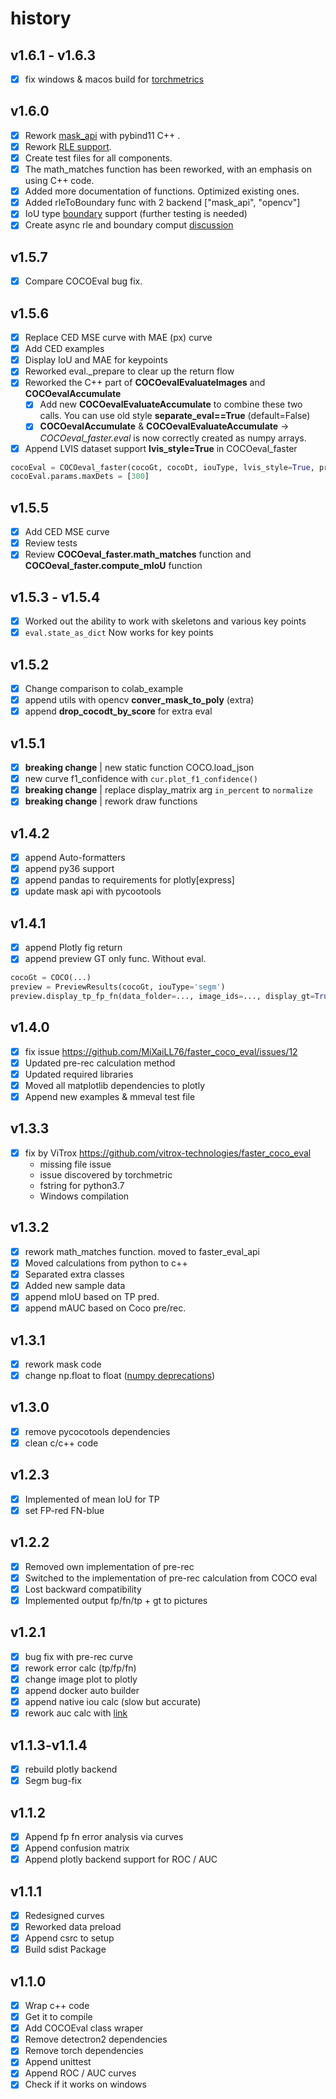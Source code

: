 
# history

## v1.6.1 - v1.6.3

- [x] fix windows & macos build for [torchmetrics](https://github.com/Lightning-AI/torchmetrics/pull/2750)

## v1.6.0

- [x] Rework [mask_api](csrc/mask_api/mask_api.cpp) with pybind11 C++ .
- [x] Rework [RLE support](csrc/mask_api/src/rle.cpp).
- [x] Create test files for all components.
- [x] The math_matches function has been reworked, with an emphasis on using C++ code.
- [x] Added more documentation of functions. Optimized existing ones.
- [x] Added rleToBoundary func with 2 backend ["mask_api", "opencv"]
- [x] IoU type [boundary](https://github.com/bowenc0221/boundary-iou-api/tree/master) support (further testing is needed)
- [x] Create async rle and boundary comput [discussion](https://github.com/MiXaiLL76/faster_coco_eval/pull/31#issuecomment-2308369319)

## v1.5.7

- [x] Compare COCOEval bug fix. 

## v1.5.6

- [x] Replace CED MSE curve with MAE (px) curve
- [x] Add CED examples
- [x] Display IoU and MAE for keypoints
- [x] Reworked eval._prepare to clear up the return flow
- [x] Reworked the C++ part of **COCOevalEvaluateImages** and **COCOevalAccumulate**
  - [x] Add new **COCOevalEvaluateAccumulate** to combine these two calls. You can use old style **separate_eval==True** (default=False)
  - [x] **COCOevalAccumulate** & **COCOevalEvaluateAccumulate** -> *COCOeval_faster.eval* is now correctly created as numpy arrays.
- [x] Append LVIS dataset support **lvis_style=True** in COCOeval_faster

```py
cocoEval = COCOeval_faster(cocoGt, cocoDt, iouType, lvis_style=True, print_function=print)
cocoEval.params.maxDets = [300]
```

## v1.5.5

- [x] Add CED MSE curve
- [x] Review tests
- [x] Review **COCOeval_faster.math_matches** function and **COCOeval_faster.compute_mIoU** function

## v1.5.3 - v1.5.4

- [x] Worked out the ability to work with skeletons and various key points
- [x] ```eval.state_as_dict``` Now works for key points

## v1.5.2

- [x] Change comparison to colab_example
- [x] append utils with opencv **conver_mask_to_poly** (extra)
- [x] append **drop_cocodt_by_score** for extra eval

## v1.5.1

- [x] **breaking change** | new static function COCO.load_json
- [x] new curve f1_confidence with ```cur.plot_f1_confidence()```
- [x] **breaking change** | replace display_matrix arg ```in_percent``` to ```normalize```
- [x] **breaking change** | rework draw functions

## v1.4.2

- [x] append Auto-formatters 
- [x] append py36 support
- [x] append pandas to requirements for plotly[express]
- [x] update mask api with pycootools

## v1.4.1

- [x] append Plotly fig return 
- [x] append preview GT only func. Without eval.

```py
cocoGt = COCO(...)
preview = PreviewResults(cocoGt, iouType='segm')
preview.display_tp_fp_fn(data_folder=..., image_ids=..., display_gt=True)
```

## v1.4.0

- [x] fix issue <https://github.com/MiXaiLL76/faster_coco_eval/issues/12>
- [x] Updated pre-rec calculation method
- [x] Updated required libraries
- [x] Moved all matplotlib dependencies to plotly
- [x] Append new examples & mmeval test file

## v1.3.3

- [x] fix by ViTrox <https://github.com/vitrox-technologies/faster_coco_eval>
    - missing file issue
    - issue discovered by torchmetric
    - fstring for python3.7
    - Windows compilation

## v1.3.2

- [x] rework math_matches function. moved to faster_eval_api
- [x] Moved calculations from python to c++
- [x] Separated extra classes
- [x] Added new sample data
- [x] append mIoU based on TP pred.
- [x] append mAUC based on Coco pre/rec.

## v1.3.1

- [x] rework mask code
- [x] change np.float to float ([numpy deprecations](https://numpy.org/devdocs/release/1.20.0-notes.html#deprecations))

## v1.3.0

- [x] remove pycocotools dependencies
- [x] clean c/c++ code

## v1.2.3

- [x] Implemented of mean IoU for TP
- [x] set FP-red FN-blue

## v1.2.2

- [x] Removed own implementation of pre-rec  
- [x] Switched to the implementation of pre-rec calculation from COCO eval  
- [x] Lost backward compatibility  
- [x] Implemented output fp/fn/tp + gt to pictures  

## v1.2.1

- [x] bug fix with pre-rec curve  
- [x] rework error calc (tp/fp/fn)  
- [x] change image plot to plotly
- [x] append docker auto builder  
- [x] append native iou calc (slow but accurate)  
- [x] rework auc calc with [link](https://towardsdatascience.com/how-to-efficiently-implement-area-under-precision-recall-curve-pr-auc-a85872fd7f14)  

## v1.1.3-v1.1.4

- [x] rebuild plotly backend
- [x] Segm bug-fix

## v1.1.2

- [x] Append fp fn error analysis via curves
- [x] Append confusion matrix
- [x] Append plotly backend support for ROC / AUC

## v1.1.1

- [x] Redesigned curves
- [x] Reworked data preload
- [x] Append csrc to setup
- [x] Build sdist Package

## v1.1.0

- [x] Wrap c++ code
- [x] Get it to compile
- [x] Add COCOEval class wraper
- [x] Remove detectron2 dependencies
- [x] Remove torch dependencies
- [x] Append unittest
- [x] Append ROC / AUC curves  
- [x] Check if it works on windows
